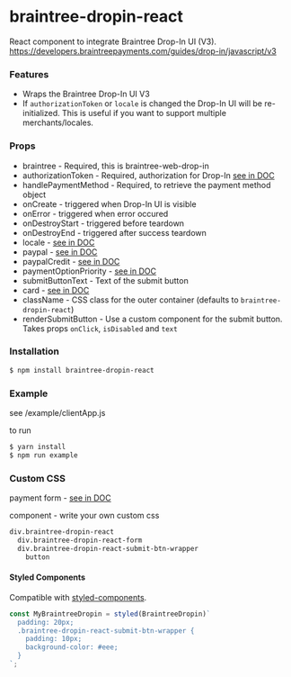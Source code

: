 # braintree-dropin-react

React component to integrate Braintree Drop-In UI (V3).
https://developers.braintreepayments.com/guides/drop-in/javascript/v3

### Features
* Wraps the Braintree Drop-In UI V3
* If ```authorizationToken``` or ```locale``` is changed the Drop-In UI will be re-initialized. This is useful if you want to support multiple merchants/locales.

### Props

* braintree - Required, this is braintree-web-drop-in
* authorizationToken - Required, authorization for Drop-In [see in DOC](https://developers.braintreepayments.com/guides/drop-in/javascript/v3#configuration)
* handlePaymentMethod - Required, to retrieve the payment method object
* onCreate - triggered when Drop-In UI is visible
* onError - triggered when error occured
* onDestroyStart - triggered before teardown
* onDestroyEnd - triggered after success teardown
* locale - [see in DOC](https://developers.braintreepayments.com/guides/drop-in/javascript/v3#availability)
* paypal - [see in DOC](https://developers.braintreepayments.com/guides/drop-in/javascript/v3#accepting-paypal)
* paypalCredit - [see in DOC](https://developers.braintreepayments.com/guides/drop-in/javascript/v3#accepting-paypal-credit)
* paymentOptionPriority - [see in DOC](https://developers.braintreepayments.com/guides/drop-in/javascript/v3#payment-option-priority)
* submitButtonText - Text of the submit button
* card - [see in DOC](https://braintree.github.io/braintree-web-drop-in/docs/current/module-braintree-web-drop-in.html#.create)
* className - CSS class for the outer container (defaults to `braintree-dropin-react`)
* renderSubmitButton - Use a custom component for the submit button. Takes props `onClick`, `isDisabled` and `text`

### Installation

```sh
$ npm install braintree-dropin-react
```

### Example
see /example/clientApp.js

to run
```sh
$ yarn install
$ npm run example
```

### Custom CSS
payment form - [see in DOC](https://developers.braintreepayments.com/guides/drop-in/javascript/v3#custom-css)

component - write your own custom css
```sh
div.braintree-dropin-react
  div.braintree-dropin-react-form
  div.braintree-dropin-react-submit-btn-wrapper
    button
```

#### Styled Components

Compatible with [styled-components](https://github.com/styled-components/styled-components).

```js
const MyBraintreeDropin = styled(BraintreeDropin)`
  padding: 20px;
  .braintree-dropin-react-submit-btn-wrapper {
    padding: 10px;
    background-color: #eee;
  }
`;
```
